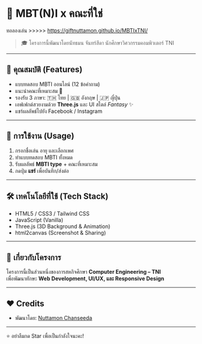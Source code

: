 # 🔮 MBT(N)I x คณะที่ใช่  
ทอลองเล่น >>>>> https://giftnuttamon.github.io/MBTIxTNI/ 
> 🎓 โครงการนี้พัฒนาโดยนัทธมน จันทร์สีดา นักศึกษาวิศวกรรมคอมพิวเตอร์ TNI  

---

## 🌟 คุณสมบัติ (Features)
- แบบทดสอบ MBTI ออนไลน์ (12 ข้อคำถาม)  
- แนะนำคณะที่เหมาะสม 🎯  
- รองรับ 3 ภาษา: 🇹🇭 ไทย | 🇬🇧 อังกฤษ | 🇯🇵 ญี่ปุ่น  
- เอฟเฟกต์สวยงามด้วย **Three.js** และ UI สไตล์ *Fantasy* ✨  
- แชร์ผลลัพธ์ไปยัง Facebook / Instagram  

---

## 🚀 การใช้งาน (Usage)
1. กรอกชื่อเล่น อายุ และเลือกเพศ  
2. ทำแบบทดสอบ MBTI ทั้งหมด  
3. รับผลลัพธ์ **MBTI type** + คณะที่เหมาะสม  
4. กดปุ่ม **แชร์** เพื่อบันทึก/ส่งต่อ  

---

## 🛠️ เทคโนโลยีที่ใช้ (Tech Stack)
- HTML5 / CSS3 / Tailwind CSS  
- JavaScript (Vanilla)  
- Three.js (3D Background & Animation)  
- html2canvas (Screenshot & Sharing)  

---

## 📌 เกี่ยวกับโครงการ
โครงการนี้เป็นส่วนหนึ่งของการสหกิจศึกษา **Computer Engineering – TNI**  
เพื่อพัฒนาทักษะ **Web Development, UI/UX, และ Responsive Design**  

---

## ❤️ Credits
- พัฒนาโดย: [Nuttamon Chanseeda](https://github.com/GiftNuttamon)   

---
⭐ อย่าลืมกด Star เพื่อเป็นกำลังใจนะคะ!
